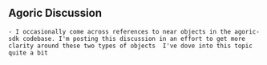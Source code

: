 ## Agoric Discussion
	- I occasionally come across references to near objects in the agoric-sdk codebase. I'm posting this discussion in an effort to get more clarity around these two types of objects  I've dove into this topic quite a bit